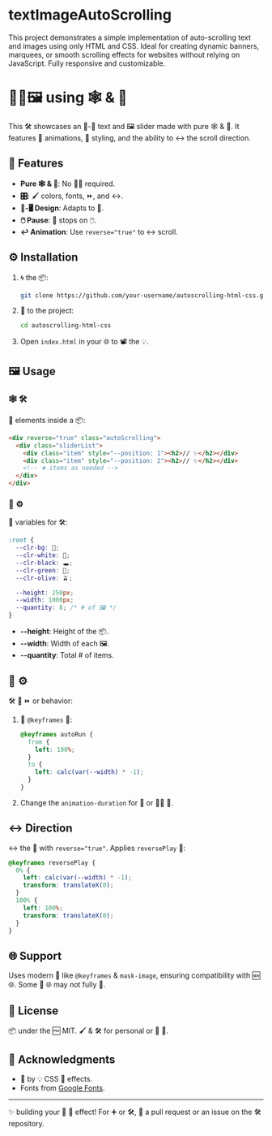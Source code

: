# textImageAutoScrolling
This project demonstrates a simple implementation of auto-scrolling text and images using only HTML and CSS. Ideal for creating dynamic banners, marquees, or smooth scrolling effects for websites without relying on JavaScript. Fully responsive and customizable.



# 🔄📜🖼️ using 🕸️ & 🎨

This 🛠️ showcases an 🔄-📜 text and 🖼️ slider made with pure 🕸️ & 🎨. It features 🌊 animations, 🎨 styling, and the ability to ↔️ the scroll direction.

## 🌟 Features

- **Pure 🕸️ & 🎨**: No 🧑‍💻 required.
- **🎛️**: 🖌️ colors, fonts, ⏩, and ↔️.
- **📱-🖥️ Design**: Adapts to 📏.
- **🖱️ Pause**: 🎥 stops on 🖱️.
- **↩️ Animation**: Use `reverse="true"` to ↔️ scroll.

## ⚙️ Installation

1. 🌀 the 📦:
   ```bash
   git clone https://github.com/your-username/autoscrolling-html-css.git
   ```
2. 📂 to the project:
   ```bash
   cd autoscrolling-html-css
   ```
3. Open `index.html` in your 🌐 to 📽️ the 💡.

## 🖼️ Usage

### 🕸️ 🛠️
📜 elements inside a 📦:
```html
<div reverse="true" class="autoScrolling">
  <div class="sliderList">
    <div class="item" style="--position: 1"><h2>// ✨</h2></div>
    <div class="item" style="--position: 2"><h2>// ✨</h2></div>
    <!-- ➕ items as needed -->
  </div>
</div>
```

### 🎨 ⚙️
🔑 variables for 🛠️:
```css
:root {
  --clr-bg: 🩵;
  --clr-white: 🪷;
  --clr-black: 🕳️;
  --clr-green: 🌿;
  --clr-olive: 🫒;

  --height: 250px;
  --width: 1000px;
  --quantity: 8; /* # of 🖼️ */
}
```
- **--height**: Height of the 📦.
- **--width**: Width of each 🖼️.
- **--quantity**: Total # of items.

## 🎥 ⚙️
🛠️ 📜 ⏩ or behavior:
1. 🔧 `@keyframes` 🎥:
   ```css
   @keyframes autoRun {
     from {
       left: 100%;
     }
     to {
       left: calc(var(--width) * -1);
     }
   }
   ```
2. Change the `animation-duration` for 🌊 or 🏃‍♂️ 🎥.

## ↔️ Direction
↔️ the 📜 with `reverse="true"`. Applies `reversePlay` 🎥:
```css
@keyframes reversePlay {
  0% {
    left: calc(var(--width) * -1);
    transform: translateX(0);
  }
  100% {
    left: 100%;
    transform: translateX(0);
  }
}
```

## 🌐 Support
Uses modern 🎨 like `@keyframes` & `mask-image`, ensuring compatibility with 🆕 🌐. Some 📜 🌐 may not fully 📯.

## 📝 License
📦 under the 🆓 MIT. 🖌️ & 🛠️ for personal or 🏢 📜.

## 🙏 Acknowledgments
- 🎨 by 💡 CSS 🌊 effects.
- Fonts from [Google Fonts](https://fonts.google.com/).

---

✨ building your 🎥 📜 effect! For ➕ or 🛠️, 👐 a pull request or an issue on the 🛠️ repository.


